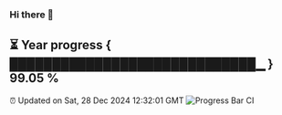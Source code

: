 ### Hi there 👋
⏳ Year progress { █████████████████████████████▁ } 99.05 %
---
⏰ Updated on Sat, 28 Dec 2024 12:32:01 GMT
![Progress Bar CI](https://github.com/liununu/liununu/workflows/Progress%20Bar%20CI/badge.svg)
